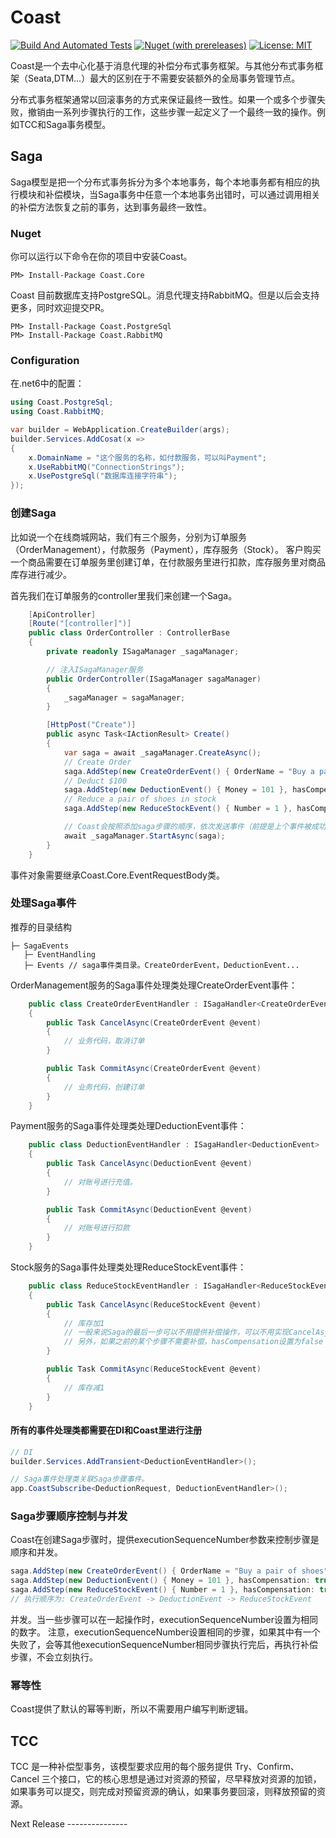# Coast

[![Build And Automated Tests](https://github.com/Allen-dududu/Coast/actions/workflows/build.yaml/badge.svg)](https://github.com/Allen-dududu/Coast/actions/workflows/build.yaml)
[![Nuget (with prereleases)](https://img.shields.io/nuget/vpre/Coast.Core)](https://nuget.org/packages/Coast.Core/)
[![License: MIT](https://img.shields.io/badge/License-MIT-yellow.svg)](https://opensource.org/licenses/MIT)

Coast是一个去中心化基于消息代理的补偿分布式事务框架。与其他分布式事务框架（Seata,DTM...）最大的区别在于不需要安装额外的全局事务管理节点。

分布式事务框架通常以回滚事务的方式来保证最终一致性。如果一个或多个步骤失败，撤销由一系列步骤执行的工作，这些步骤一起定义了一个最终一致的操作。例如TCC和Saga事务模型。

## Saga
Saga模型是把一个分布式事务拆分为多个本地事务，每个本地事务都有相应的执行模块和补偿模块，当Saga事务中任意一个本地事务出错时，可以通过调用相关的补偿方法恢复之前的事务，达到事务最终一致性。

### Nuget

你可以运行以下命令在你的项目中安装Coast。

```
PM> Install-Package Coast.Core
```

Coast 目前数据库支持PostgreSQL。消息代理支持RabbitMQ。但是以后会支持更多，同时欢迎提交PR。
```
PM> Install-Package Coast.PostgreSql
PM> Install-Package Coast.RabbitMQ
```

### Configuration
在.net6中的配置：

```c#
using Coast.PostgreSql;
using Coast.RabbitMQ;

var builder = WebApplication.CreateBuilder(args);
builder.Services.AddCosat(x =>
{
    x.DomainName = "这个服务的名称，如付款服务，可以叫Payment";
    x.UseRabbitMQ("ConnectionStrings");
    x.UsePostgreSql("数据库连接字符串");
});

```

### 创建Saga

比如说一个在线商城网站，我们有三个服务，分别为订单服务（OrderManagement），付款服务（Payment），库存服务（Stock）。
客户购买一个商品需要在订单服务里创建订单，在付款服务里进行扣款，库存服务里对商品库存进行减少。

首先我们在订单服务的controller里我们来创建一个Saga。
```c#
    [ApiController]
    [Route("[controller]")]
    public class OrderController : ControllerBase
    {
        private readonly ISagaManager _sagaManager;

        // 注入ISagaManager服务
        public OrderController(ISagaManager sagaManager)
        {
            _sagaManager = sagaManager;
        }

        [HttpPost("Create")]
        public async Task<IActionResult> Create()
        {
            var saga = await _sagaManager.CreateAsync();
            // Create Order
            saga.AddStep(new CreateOrderEvent() { OrderName = "Buy a pair of shoes" }, hasCompensation: true);
            // Deduct $100
            saga.AddStep(new DeductionEvent() { Money = 101 }, hasCompensation: true);
            // Reduce a pair of shoes in stock
            saga.AddStep(new ReduceStockEvent() { Number = 1 }, hasCompensation: true);

            // Coast会按照添加saga步骤的顺序，依次发送事件（前提是上个事件被成功处理）。
            await _sagaManager.StartAsync(saga);
        }
    }
```
事件对象需要继承Coast.Core.EventRequestBody类。

### 处理Saga事件

推荐的目录结构
```
├─ SagaEvents
   ├─ EventHandling 
   ├─ Events // saga事件类目录。CreateOrderEvent，DeductionEvent...
```

OrderManagement服务的Saga事件处理类处理CreateOrderEvent事件：
```c#
    public class CreateOrderEventHandler : ISagaHandler<CreateOrderEvent>
    {
        public Task CancelAsync(CreateOrderEvent @event)
        {
            // 业务代码，取消订单
        }

        public Task CommitAsync(CreateOrderEvent @event)
        {
            // 业务代码，创建订单
        }
    }
```

Payment服务的Saga事件处理类处理DeductionEvent事件：
```c#
    public class DeductionEventHandler : ISagaHandler<DeductionEvent>
    {
        public Task CancelAsync(DeductionEvent @event)
        {
            // 对账号进行充值。
        }

        public Task CommitAsync(DeductionEvent @event)
        {
            // 对账号进行扣款
        }
    }
```

Stock服务的Saga事件处理类处理ReduceStockEvent事件：
```c#
    public class ReduceStockEventHandler : ISagaHandler<ReduceStockEvent>
    {
        public Task CancelAsync(ReduceStockEvent @event)
        {
            // 库存加1
            // 一般来说Saga的最后一步可以不用提供补偿操作，可以不用实现CancelAsync方法
            // 另外，如果之前的某个步骤不需要补偿，hasCompensation设置为false
        }

        public Task CommitAsync(ReduceStockEvent @event)
        {
            // 库存减1
        }
    }
```

#### 所有的事件处理类都需要在DI和Coast里进行注册
```c#
// DI
builder.Services.AddTransient<DeductionEventHandler>();

// Saga事件处理类关联Saga步骤事件。
app.CoastSubscribe<DeductionRequest, DeductionEventHandler>();
```

### Saga步骤顺序控制与并发
Coast在创建Saga步骤时，提供executionSequenceNumber参数来控制步骤是顺序和并发。
```c#
saga.AddStep(new CreateOrderEvent() { OrderName = "Buy a pair of shoes" }, hasCompensation: true, executionSequenceNumber: 1);
saga.AddStep(new DeductionEvent() { Money = 101 }, hasCompensation: true, executionSequenceNumber: 2);
saga.AddStep(new ReduceStockEvent() { Number = 1 }, hasCompensation: true, executionSequenceNumber: 3);
// 执行顺序为: CreateOrderEvent -> DeductionEvent -> ReduceStockEvent
```

并发。当一些步骤可以在一起操作时，executionSequenceNumber设置为相同的数字。
注意，executionSequenceNumber设置相同的步骤，如果其中有一个失败了，会等其他executionSequenceNumber相同步骤执行完后，再执行补偿步骤，不会立刻执行。

### 幂等性
Coast提供了默认的幂等判断，所以不需要用户编写判断逻辑。

## TCC

TCC 是一种补偿型事务，该模型要求应用的每个服务提供 Try、Confirm、Cancel 三个接口，它的核心思想是通过对资源的预留，尽早释放对资源的加锁，如果事务可以提交，则完成对预留资源的确认，如果事务要回滚，则释放预留的资源。

Next Release ---------------
